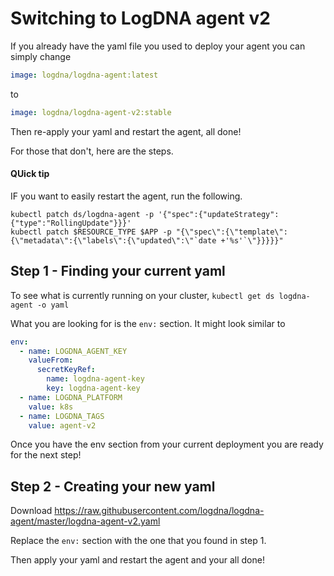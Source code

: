 # Switching to LogDNA agent v2

If you already have the yaml file you used to deploy your agent you can simply change

```yaml 
image: logdna/logdna-agent:latest
``` 
to 
```yaml 
image: logdna/logdna-agent-v2:stable
```

Then re-apply your yaml and restart the agent, all done!

For those that don't, here are the steps.

#### QUick tip
IF you want to easily restart the agent, run the following.
```
kubectl patch ds/logdna-agent -p '{"spec":{"updateStrategy":{"type":"RollingUpdate"}}}'
kubectl patch $RESOURCE_TYPE $APP -p "{\"spec\":{\"template\":{\"metadata\":{\"labels\":{\"updated\":\"`date +'%s'`\"}}}}}"
```

## Step 1 - Finding your current yaml
To see what is currently running on your cluster, `kubectl get ds logdna-agent -o yaml`

What you are looking for is the `env:` section.
It might look similar to
```yaml
env:
  - name: LOGDNA_AGENT_KEY
    valueFrom:
      secretKeyRef:
        name: logdna-agent-key
        key: logdna-agent-key
  - name: LOGDNA_PLATFORM
    value: k8s
  - name: LOGDNA_TAGS
    value: agent-v2
```
Once you have the env section from your current deployment you are ready for the next step!

## Step 2 - Creating your new yaml
Download https://raw.githubusercontent.com/logdna/logdna-agent/master/logdna-agent-v2.yaml

Replace the `env:` section with the one that you found in step 1.

Then apply your yaml and restart the agent and your all done!
